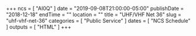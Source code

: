 +++
ncs = [ "AI0Q" ]
date = "2019-09-08T21:00:00-05:00"
publishDate = "2018-12-18"
endTime = ""
location = ""
title = "UHF/VHF Net 36"
slug = "uhf-vhf-net-36"
categories = [ "Public Service" ]
dates = [ "NCS Schedule" ]
outputs = [ "HTML" ]
+++
